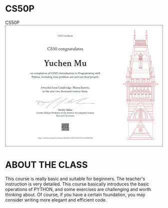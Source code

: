 # CS50P
CS50P
![CS50P.png](CS50P.png)

# ABOUT THE CLASS
This course is really basic and suitable for beginners. The teacher's instruction is very detailed. This course basically introduces the basic operations of PYTHON, and some exercises are challenging and worth thinking about. Of course, if you have a certain foundation, you may consider writing more elegant and efficient code.
